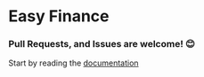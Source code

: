 # Easy Finance

### Pull Requests, and Issues are welcome! 😊

Start by reading the [documentation](https://easy-finance-docs.vercel.app/)

